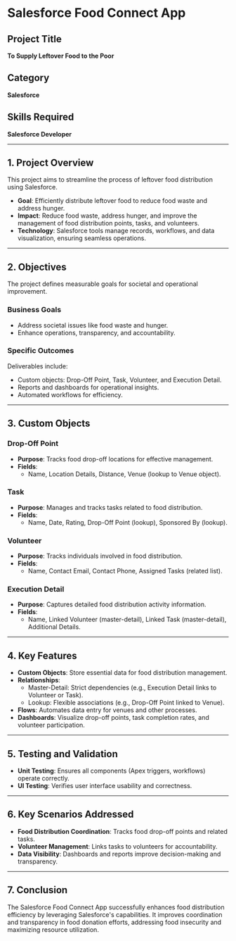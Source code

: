 
# Salesforce Food Connect App

## Project Title
**To Supply Leftover Food to the Poor**

## Category
**Salesforce**

## Skills Required
**Salesforce Developer**

---

## 1. Project Overview
This project aims to streamline the process of leftover food distribution using Salesforce.

- **Goal**: Efficiently distribute leftover food to reduce food waste and address hunger.  
- **Impact**: Reduce food waste, address hunger, and improve the management of food distribution points, tasks, and volunteers.  
- **Technology**: Salesforce tools manage records, workflows, and data visualization, ensuring seamless operations.

---

## 2. Objectives
The project defines measurable goals for societal and operational improvement.

### Business Goals
- Address societal issues like food waste and hunger.
- Enhance operations, transparency, and accountability.

### Specific Outcomes
Deliverables include:
- Custom objects: Drop-Off Point, Task, Volunteer, and Execution Detail.
- Reports and dashboards for operational insights.
- Automated workflows for efficiency.

---

## 3. Custom Objects
### Drop-Off Point
- **Purpose**: Tracks food drop-off locations for effective management.
- **Fields**:  
  - Name, Location Details, Distance, Venue (lookup to Venue object).

### Task
- **Purpose**: Manages and tracks tasks related to food distribution.
- **Fields**:  
  - Name, Date, Rating, Drop-Off Point (lookup), Sponsored By (lookup).

### Volunteer
- **Purpose**: Tracks individuals involved in food distribution.
- **Fields**:  
  - Name, Contact Email, Contact Phone, Assigned Tasks (related list).

### Execution Detail
- **Purpose**: Captures detailed food distribution activity information.
- **Fields**:  
  - Name, Linked Volunteer (master-detail), Linked Task (master-detail), Additional Details.

---

## 4. Key Features
- **Custom Objects**: Store essential data for food distribution management.  
- **Relationships**:  
  - Master-Detail: Strict dependencies (e.g., Execution Detail links to Volunteer or Task).  
  - Lookup: Flexible associations (e.g., Drop-Off Point linked to Venue).  
- **Flows**: Automates data entry for venues and other processes.  
- **Dashboards**: Visualize drop-off points, task completion rates, and volunteer participation.  

---

## 5. Testing and Validation
- **Unit Testing**: Ensures all components (Apex triggers, workflows) operate correctly.  
- **UI Testing**: Verifies user interface usability and correctness.

---

## 6. Key Scenarios Addressed
- **Food Distribution Coordination**: Tracks food drop-off points and related tasks.  
- **Volunteer Management**: Links tasks to volunteers for accountability.  
- **Data Visibility**: Dashboards and reports improve decision-making and transparency.

---

## 7. Conclusion
The Salesforce Food Connect App successfully enhances food distribution efficiency by leveraging Salesforce's capabilities. It improves coordination and transparency in food donation efforts, addressing food insecurity and maximizing resource utilization.

